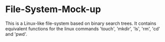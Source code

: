 # File-System-Mock-up
This is a Linux-like file-system based on binary search trees. It contains equivalent functions for the linux commands 'touch', 'mkdir', 'ls', 'rm', 'cd' and 'pwd'.
